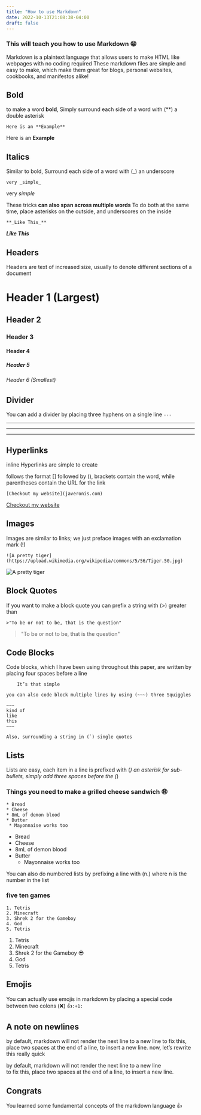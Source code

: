 ```yaml
---
title: "How to use Markdown"
date: 2022-10-13T21:08:38-04:00
draft: false
---
```

### This will teach you how to use Markdown :grin:

Markdown is a plaintext language that allows users to make HTML like webpages with no coding required
These markdown files are simple and easy to make, which make them great for blogs, personal websites, cookbooks, and manifestos alike!


## Bold
to make a word **bold**, Simply surround each side of a word with (**) a double asterisk

    Here is an **Example**
Here is an **Example**

## Italics
Similar to bold, Surround each side of a word with (_) an underscore

    very _simple_
very _simple_

These tricks **can also span across multiple words**
To do both at the same time, place asterisks on the outside, and underscores on the inside

    **_Like This_**
**_Like This_**

## Headers

Headers are text of increased size, usually to denote different sections of a document

# Header 1 (Largest)
## Header 2 
### Header 3
#### Header 4
##### Header 5
###### Header 6 (Smallest)

## Divider

You can add a divider by placing three hyphens on a single line `---`

---
---
---

## Hyperlinks

inline Hyperlinks are simple to create

follows the format [] followed by (), brackets contain the word, while parentheses contain the URL for the link

    [Checkout my website](javeronis.com)
     
[Checkout my website](javeronis.com)



## Images

Images are similar to links; we just preface images with an exclamation mark (!)

    ![A pretty tiger](https://upload.wikimedia.org/wikipedia/commons/5/56/Tiger.50.jpg)

![A pretty tiger](https://upload.wikimedia.org/wikipedia/commons/5/56/Tiger.50.jpg)

## Block Quotes

If you want to make a block quote you can prefix a string with (>) greater than

    >"To be or not to be, that is the question"
    
>"To be or not to be, that is the question"

## Code Blocks

Code blocks, which I have been using throughout this paper, are written by placing four spaces before a line

        It’s that simple

    you can also code block multiple lines by using (~~~) three Squiggles

    ~~~
    kind of  
    like  
    this  
    ~~~

    Also, surrounding a string in (`) single quotes

## Lists

Lists are easy, each item in a line is prefixed with (*) an asterisk
for sub-bullets, simply add three spaces before the (*)

### Things you need to make a grilled cheese sandwich :weary:

~~~
* Bread
* Cheese
* 8mL of demon blood
* Butter
 * Mayonnaise works too
~~~

* Bread
* Cheese
* 8mL of demon blood
* Butter
   * Mayonnaise works too

You can also do numbered lists by prefixing a line with (n.) where n is the number in the list
### five ten games

~~~
1. Tetris
2. Minecraft
3. Shrek 2 for the Gameboy
4. God
5. Tetris
~~~

1. Tetris
2. Minecraft
3. Shrek 2 for the Gameboy :sunglasses:
4. God
5. Tetris

## Emojis
You can actually use emojis in markdown by placing a special code between two colons (:x:)
:+1:`:+1:`

## A note on newlines

by default, markdown will not render the next line to a new line
to fix this, place two spaces at the end of a line, to insert a new line.
now, let’s rewrite this really quick

by default, markdown will not render the next line to a new line  
to fix this, place two spaces at the end of a line, to insert a new line.  


## Congrats

You learned some fundamental concepts of the markdown language :+1:

